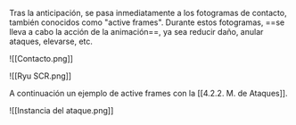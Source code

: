 
Tras la anticipación, se pasa inmediatamente a los fotogramas de contacto, también conocidos como "active frames". Durante estos fotogramas, ==se lleva a cabo la acción de la animación==, ya sea reducir daño, anular ataques, elevarse, etc.

![[Contacto.png]]

![[Ryu SCR.png]]

A continuación un ejemplo de active frames con la [[4.2.2. M. de Ataques]].

![[Instancia del ataque.png]]

